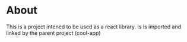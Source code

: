 # About

This is a project intened to be used as a react library.
Is is imported and linked by the parent project (cool-app)